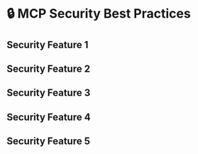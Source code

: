 # 🔒 MCP Security Best Practices
## Security Feature 1
## Security Feature 2
## Security Feature 3
## Security Feature 4
## Security Feature 5
